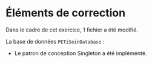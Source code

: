 # Éléments de correction

Dans le cadre de cet exercice, 1 fichier a été modifié.

La base de données `PETiSoinDatabase` :

* Le patron de conception Singleton a été implémenté.